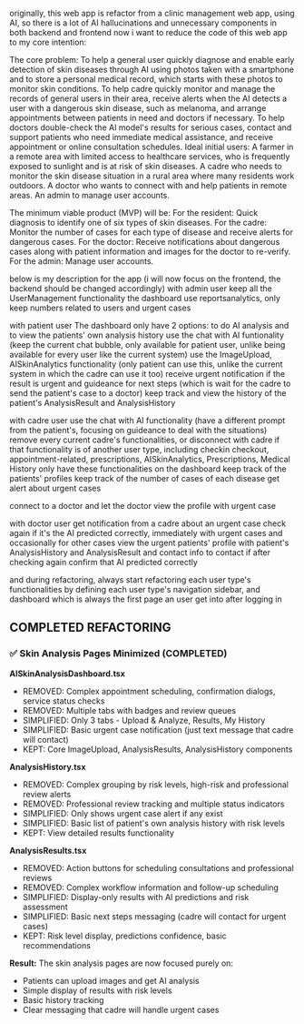 originally, this web app is refactor from a clinic management web app, using AI, so there is a lot of AI hallucinations and unnecessary components in both backend and frontend
now i want to reduce the code of this web app to my core intention:

The core problem: To help a general user quickly diagnose and enable early detection of skin diseases through AI using photos taken with a smartphone and to store a personal medical record, which starts with these photos to monitor skin conditions. To help cadre quickly monitor and manage the records of general users in their area, receive alerts when the AI detects a user with a dangerous skin disease, such as melanoma, and arrange appointments between patients in need and doctors if necessary. To help doctors double-check the AI model's results for serious cases, contact and support patients who need immediate medical assistance, and receive appointment or online consultation schedules.
Ideal initial users:
A farmer in a remote area with limited access to healthcare services, who is frequently exposed to sunlight and is at risk of skin diseases.
A cadre who needs to monitor the skin disease situation in a rural area where many residents work outdoors.
A doctor who wants to connect with and help patients in remote areas.
An admin to manage user accounts.

The minimum viable product (MVP) will be:
For the resident: Quick diagnosis to identify one of six types of skin diseases.
For the cadre: Monitor the number of cases for each type of disease and receive alerts for dangerous cases.
For the doctor: Receive notifications about dangerous cases along with patient information and images for the doctor to re-verify.
For the admin: Manage user accounts.

below is my description for the app (i will now focus on the frontend, the backend should be changed accordingly)
with admin user
keep all the UserManagement functionality
the dashboard use reportsanalytics, only keep numbers related to users and urgent cases

with patient user
The dashboard only have 2 options: to do AI analysis and to view the patients' own analysis history
use the chat with AI funtionality (keep the current chat bubble, only available for patient user, unlike being available for every user like the current system)
use the ImageUpload, AISkinAnalytics functionality (only patient can use this, unlike the current system in which the cadre can use it too)
receive urgent notification if the result is urgent and guideance for next steps (which is wait for the cadre to send the patient's case to a doctor)
keep track and view the history of the patient's AnalysisResult and AnalysisHistory

with cadre user
use the chat with AI functionality (have a different prompt from the patient's, focusing on guideance to deal with the situations)
remove every current cadre's functionalities, or disconnect with cadre if that functionality is of another user type, including checkin checkout, appointment-related, prescriptions, AISkinAnalytics, Prescriptions, Medical History
only have these functionalities
on the dashboard
keep track of the patients' profiles
keep track of the number of cases of each disease
get alert about urgent cases

connect to a doctor and let the doctor view the profile with urgent case


with doctor user
get notification from a cadre about an urgent case
check again if it's the AI predicted correctly, immediately with urgent cases and occasionally for other cases
view the urgent patients' profile with patient's AnalysisHistory and AnalysisResult and contact info to contact if after checking again confirm that AI predicted correctly

and during refactoring, always start refactoring each user type's functionalities by defining each user type's navigation sidebar, and dashboard which is always the first page an user get into after logging in

## COMPLETED REFACTORING

### ✅ Skin Analysis Pages Minimized (COMPLETED)

**AISkinAnalysisDashboard.tsx**
- REMOVED: Complex appointment scheduling, confirmation dialogs, service status checks
- REMOVED: Multiple tabs with badges and review queues  
- SIMPLIFIED: Only 3 tabs - Upload & Analyze, Results, My History
- SIMPLIFIED: Basic urgent case notification (just text message that cadre will contact)
- KEPT: Core ImageUpload, AnalysisResults, AnalysisHistory components

**AnalysisHistory.tsx**
- REMOVED: Complex grouping by risk levels, high-risk and professional review alerts
- REMOVED: Professional review tracking and multiple status indicators
- SIMPLIFIED: Only shows urgent case alert if any exist
- SIMPLIFIED: Basic list of patient's own analysis history with risk levels
- KEPT: View detailed results functionality

**AnalysisResults.tsx**  
- REMOVED: Action buttons for scheduling consultations and professional reviews
- REMOVED: Complex workflow information and follow-up scheduling
- SIMPLIFIED: Display-only results with AI predictions and risk assessment
- SIMPLIFIED: Basic next steps messaging (cadre will contact for urgent cases)
- KEPT: Risk level display, predictions confidence, basic recommendations

**Result:** The skin analysis pages are now focused purely on:
- Patients can upload images and get AI analysis
- Simple display of results with risk levels
- Basic history tracking
- Clear messaging that cadre will handle urgent cases
